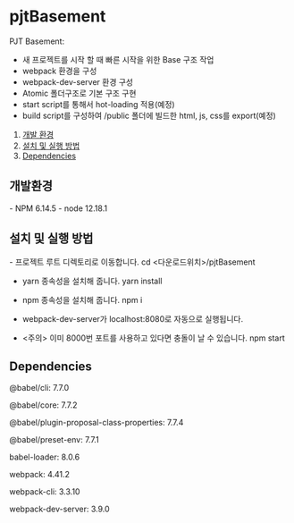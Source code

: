 # pjtBasement

PJT Basement: 
 - 새 프로젝트를 시작 할 때 빠른 시작을 위한 Base 구조 작업
 - webpack 환경을 구성
 - webpack-dev-server 환경 구성
 - Atomic 폴더구조로 기본 구조 구현
 - start script를 통해서 hot-loading 적용(예정)
 - build script를 구성하여 /public 폴더에 빌드한 html, js, css를 export(예정)

1. [개발 환경](#dev-spec)
2. [설치 및 실행 방법](#installation)
3. [Dependencies](#dependencies)

<h2 id="dev-spec">
    개발환경
</h2>
  - NPM 6.14.5
  - node 12.18.1

<h2 id="installation">
    설치 및 실행 방법
</h2>
  - 프로젝트 루트 디렉토리로 이동합니다.
  cd <다운로드위치>/pjtBasement

  - yarn 종속성을 설치해 줍니다.
  yarn install

  - npm 종속성을 설치해 줍니다.
  npm i

  - webpack-dev-server가 localhost:8080로 자동으로 실행됩니다.
  - <주의> 이미 8000번 포트를 사용하고 있다면 충돌이 날 수 있습니다.
  npm start

<h2 id="dependencies">
    Dependencies
</h2>
@babel/cli: 7.7.0

@babel/core: 7.7.2

@babel/plugin-proposal-class-properties: 7.7.4

@babel/preset-env: 7.7.1

babel-loader: 8.0.6

webpack: 4.41.2

webpack-cli: 3.3.10

webpack-dev-server: 3.9.0
